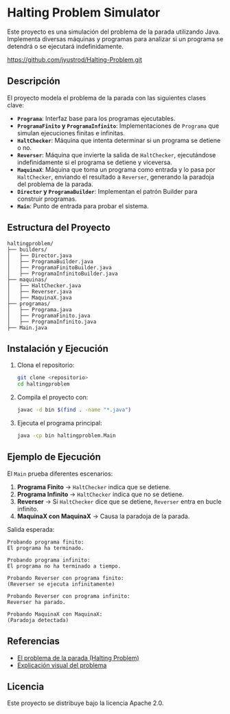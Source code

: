 # Halting Problem Simulator

Este proyecto es una simulación del problema de la parada utilizando Java. Implementa diversas máquinas y programas para analizar si un programa se detendrá o se ejecutará indefinidamente.

https://github.com/jyustrod/Halting-Problem.git

## Descripción

El proyecto modela el problema de la parada con las siguientes clases clave:

- **`Programa`**: Interfaz base para los programas ejecutables.
- **`ProgramaFinito` y `ProgramaInfinito`**: Implementaciones de `Programa` que simulan ejecuciones finitas e infinitas.
- **`HaltChecker`**: Máquina que intenta determinar si un programa se detiene o no.
- **`Reverser`**: Máquina que invierte la salida de `HaltChecker`, ejecutándose indefinidamente si el programa se detiene y viceversa.
- **`MaquinaX`**: Máquina que toma un programa como entrada y lo pasa por `HaltChecker`, enviando el resultado a `Reverser`, generando la paradoja del problema de la parada.
- **`Director` y `ProgramaBuilder`**: Implementan el patrón Builder para construir programas.
- **`Main`**: Punto de entrada para probar el sistema.

## Estructura del Proyecto

```
haltingproblem/
├── builders/
│   ├── Director.java
│   ├── ProgramaBuilder.java
│   ├── ProgramaFinitoBuilder.java
│   ├── ProgramaInfinitoBuilder.java
├── maquinas/
│   ├── HaltChecker.java
│   ├── Reverser.java
│   ├── MaquinaX.java
├── programas/
│   ├── Programa.java
│   ├── ProgramaFinito.java
│   ├── ProgramaInfinito.java
├── Main.java
```

## Instalación y Ejecución

1. Clona el repositorio:

   ```bash
   git clone <repositorio>
   cd haltingproblem
   ```

2. Compila el proyecto con:

   ```bash
   javac -d bin $(find . -name "*.java")
   ```

3. Ejecuta el programa principal:

   ```bash
   java -cp bin haltingproblem.Main
   ```

## Ejemplo de Ejecución

El `Main` prueba diferentes escenarios:

1. **Programa Finito** → `HaltChecker` indica que se detiene.
2. **Programa Infinito** → `HaltChecker` indica que no se detiene.
3. **Reverser** → Si `HaltChecker` dice que se detiene, `Reverser` entra en bucle infinito.
4. **MaquinaX con MaquinaX** → Causa la paradoja de la parada.

Salida esperada:

```
Probando programa finito:
El programa ha terminado.

Probando programa infinito:
El programa no ha terminado a tiempo.

Probando Reverser con programa finito:
(Reverser se ejecuta infinitamente)

Probando Reverser con programa infinito:
Reverser ha parado.

Probando MaquinaX con MaquinaX:
(Paradoja detectada)
```

## Referencias

- [El problema de la parada (Halting Problem)](https://es.wikipedia.org/wiki/Problema_de_la_parada)
- [Explicación visual del problema](https://www.youtube.com/watch?v=92WHN-pAFCs)

## Licencia

Este proyecto se distribuye bajo la licencia Apache 2.0.
